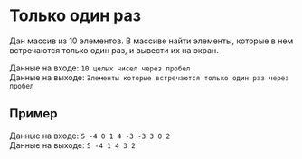 # Только один раз
Дан массив из 10 элементов. В массиве найти элементы, которые в нем встречаются только один раз, и вывести их на экран. 

Данные на входе: 	`10 целых чисел через пробел`  
Данные на выходе: 	`Элементы которые встречаются только один раз через пробел` 

## Пример
Данные на входе: 	`5 -4 0 1 4 -3 -3 3 0 2`  
Данные на выходе: 	`5 -4 1 4 3 2` 